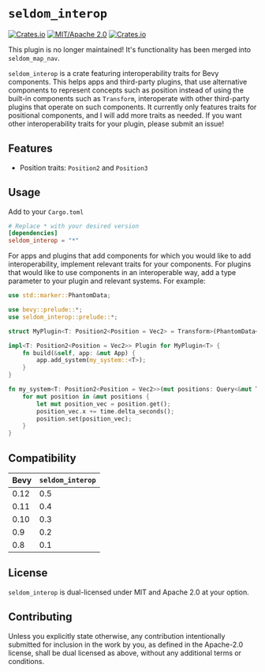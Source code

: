 # `seldom_interop`

[![Crates.io](https://img.shields.io/crates/v/seldom_interop.svg)](https://crates.io/crates/seldom_interop)
[![MIT/Apache 2.0](https://img.shields.io/badge/license-MIT%2FApache-blue.svg)](https://github.com/Seldom-SE/seldom_interop#license)
[![Crates.io](https://img.shields.io/crates/d/seldom_interop.svg)](https://crates.io/crates/seldom_interop)

This plugin is no longer maintained! It's functionality has been merged into `seldom_map_nav`.

`seldom_interop` is a crate featuring interoperability traits for Bevy components. This helps
apps and third-party plugins, that use alternative components to represent concepts
such as position instead of using the built-in components such as `Transform`, interoperate
with other third-party plugins that operate on such components. It currently only features
traits for positional components, and I will add more traits as needed. If you want
other interoperability traits for your plugin, please submit an issue!

## Features

* Position traits: `Position2` and `Position3`

## Usage

Add to your `Cargo.toml`

```toml
# Replace * with your desired version
[dependencies]
seldom_interop = "*"
```

For apps and plugins that add components for which you would like to add interoperability,
implement relevant traits for your components. For plugins that would like to use components
in an interoperable way, add a type parameter to your plugin and relevant systems. For example:

```Rust
use std::marker::PhantomData;

use bevy::prelude::*;
use seldom_interop::prelude::*;

struct MyPlugin<T: Position2<Position = Vec2> = Transform>(PhantomData<T>);

impl<T: Position2<Position = Vec2>> Plugin for MyPlugin<T> {
    fn build(&self, app: &mut App) {
        app.add_system(my_system::<T>);
    }
}

fn my_system<T: Position2<Position = Vec2>>(mut positions: Query<&mut T>, time: Res<Time>) {
    for mut position in &mut positions {
        let mut position_vec = position.get();
        position_vec.x += time.delta_seconds();
        position.set(position_vec);
    }
}
```

## Compatibility

| Bevy | `seldom_interop` |
| ---- | ---------------- |
| 0.12 | 0.5              |
| 0.11 | 0.4              |
| 0.10 | 0.3              |
| 0.9  | 0.2              |
| 0.8  | 0.1              |

## License

`seldom_interop` is dual-licensed under MIT and Apache 2.0 at your option.

## Contributing

Unless you explicitly state otherwise, any contribution intentionally submitted for inclusion
in the work by you, as defined in the Apache-2.0 license, shall be dual licensed as above,
without any additional terms or conditions.
